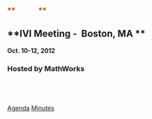 <div id="rightCol0">

<span style="font-size:14.0pt;color:#993300"> **          ** </span>

## **IVI Meeting -  Boston, MA **  
**Oct. 10-12, 2012**

### Hosted by MathWorks  
  

##  

[Agenda](IVI%20-%20Oct%202012%20Agenda%20rev1.pdf)
[Minutes](2012OctMeetingSummary%20Final.pdf)

 

 

 

 

##  

 

  

 

 

 

<span style="font-size:10.0pt;font-family:&quot;Arial&quot;,&quot;sans-serif&quot;">  
  
</span>

 

 

</div>
